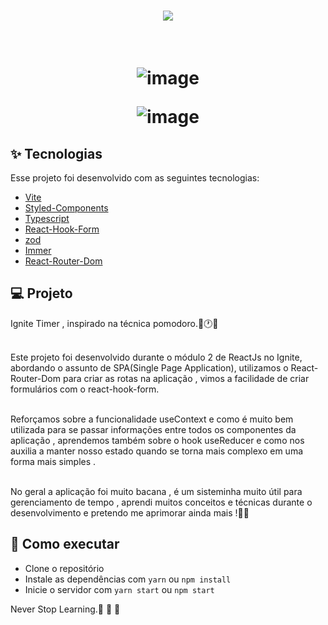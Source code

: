 
<h1 align="center" >
<img src="./src/assets/logo.png"/>
</h1>



<br>

<h1 align="center" >

![image](https://github.com/RafaelFigueiredo2203/dt-money2.0/assets/60237326/00f40685-d6e8-45dd-96dd-1c25064d37f0)


![image](https://github.com/RafaelFigueiredo2203/dt-money2.0/assets/60237326/f4da4417-97f4-4b96-8d4c-18a71937098e)




  </h1>


## ✨ Tecnologias

Esse projeto foi desenvolvido com as seguintes tecnologias:

- [Vite](https://vitejs.dev/)
- [Styled-Components](https://styled-components.com/)
- [Typescript](https://www.typescriptlang.org/)
- [React-Hook-Form](https://react-hook-form.com/)
- [zod](https://zod.dev/)
- [Immer](https://immerjs.github.io/immer/)
- [React-Router-Dom](https://reactrouter.com/en/main)


## 💻 Projeto

Ignite Timer , inspirado na técnica pomodoro.🚀🕐✅
<br> <br>

Este projeto foi desenvolvido durante o módulo 2 de ReactJs no Ignite, abordando o assunto de SPA(Single Page Application), utilizamos o React-Router-Dom para criar as rotas na aplicação , vimos a facilidade de criar formulários com o react-hook-form.
<br> <br>


Reforçamos sobre a funcionalidade useContext e como é muito bem utilizada para se passar informações entre todos os componentes da aplicação , aprendemos também sobre o hook useReducer e como nos auxilia a manter nosso estado quando se torna mais complexo em uma forma mais simples .
<br> <br>


No geral a aplicação foi muito bacana , é um sisteminha muito útil para gerenciamento de tempo , aprendi muitos conceitos e técnicas durante o desenvolvimento e pretendo me aprimorar ainda mais !🚀🚀



## 🚀 Como executar

- Clone o repositório
- Instale as dependências com `yarn` ou `npm install`
- Inicie o servidor com `yarn start` ou `npm start`


Never Stop Learning.🚀 🚀 🚀 

